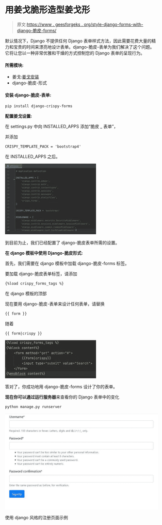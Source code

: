 # 用姜戈脆形造型姜戈形

> 原文:[https://www . geesforgeks . org/style-django-forms-with-django-脆皮-forms/](https://www.geeksforgeeks.org/styling-django-forms-with-django-crispy-forms/)

默认情况下，Django 不提供任何 Django 表单样式方法，因此需要花费大量的精力和宝贵的时间来漂亮地设计表单。django-脆皮-表单为我们解决了这个问题。它将让您以一种非常优雅和干燥的方式控制您的 Django 表单的呈现行为。

#### 所需模块:

*   姜戈:[姜戈安装](https://www.geeksforgeeks.org/django-introduction-and-installation/)
*   django-脆皮-形式

#### 安装 django-脆皮-表单:

```html
pip install django-crispy-forms

```

**配置姜戈设置:**

在 settings.py 中向 INSTALLED_APPS 添加“脆皮 _ 表单”，

并添加

```html
CRISPY_TEMPLATE_PACK = 'bootstrap4'

```

在 INSTALLED_APPS 之后。

![](img/95f6cfd0a6de56a558a01b74ad8fc844.png)

到目前为止，我们已经配置了 django-脆皮表单所需的设置。

**在 django 模板中使用 Django-脆皮形式:**

首先，我们需要在 django 模板中加载 django-脆皮-forms 标签。

要加载 django-脆皮表单标签，请添加

```html
{%load crispy_forms_tags %} 

```

在 django 模板的顶部

现在要用 django-脆皮-表单来设计任何表单，请替换

```html
{{ form }}

```

随着

```html
{{ form|crispy }}

```

![](img/0ef2831c01e31c7c639d7c0b59a8a6f6.png)

答对了，你成功地用 django-脆皮-forms 设计了你的表单。

**现在你可以通过运行服务器**来查看你的 Django 表单中的变化

```html
python manage.py runserver

```

![](img/6efb52fb251c89be65182b137b8d50f4.png)

使用 django 风格的注册页面示例